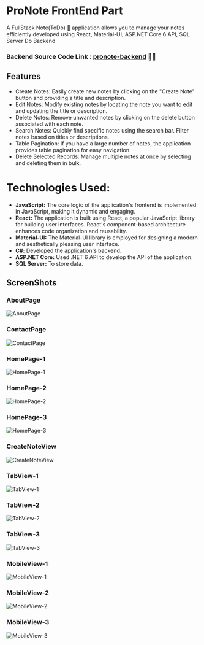 # ProNote FrontEnd Part

A FullStack Note(ToDo) 📝 application allows you to manage your notes efficiently developed using React, Material-UI, ASP.NET Core 6 API, SQL Server Db
Backend 
### Backend Source Code Link : [pronote-backend](https://github.com/ishanGIT1995/pronote-backend) 👨‍💻

## Features

- Create Notes: Easily create new notes by clicking on the "Create Note" button and providing a title and description.
- Edit Notes: Modify existing notes by locating the note you want to edit and updating the title or description.
- Delete Notes: Remove unwanted notes by clicking on the delete button associated with each note.
- Search Notes: Quickly find specific notes using the search bar. Filter notes based on titles or descriptions.
- Table Pagination: If you have a large number of notes, the application provides table pagination for easy navigation.
- Delete Selected Records: Manage multiple notes at once by selecting and deleting them in bulk.

# Technologies Used:
- **JavaScript:** The core logic of the application's frontend is implemented in JavaScript, making it dynamic and engaging.
- **React:** The application is built using React, a popular JavaScript library for building user interfaces. React's component-based architecture enhances code organization and reusability.
- **Material-UI:** The Material-UI library is employed for designing a modern and aesthetically pleasing user interface.
- **C#:** Developed the application's backend.
- **ASP.NET Core:** Used .NET 6 API to develop the API of the application.
- **SQL Server:** To store data.

## ScreenShots
### AboutPage
![AboutPage](https://github.com/ishanGIT1995/pronote-frontend/assets/104643461/bcb5a7c6-e082-4b91-877c-b112cf5877db)

### ContactPage
![ContactPage](https://github.com/ishanGIT1995/pronote-frontend/assets/104643461/5c364ff1-b51b-4507-8658-f56827b64f27)

### HomePage-1
![HomePage-1](https://github.com/ishanGIT1995/pronote-frontend/assets/104643461/6a1011b6-0658-4075-8a38-0f8b00864e19)

### HomePage-2
![HomePage-2](https://github.com/ishanGIT1995/pronote-frontend/assets/104643461/51329752-2539-4beb-a491-43c128c70737)

### HomePage-3
![HomePage-3](https://github.com/ishanGIT1995/pronote-frontend/assets/104643461/2249b766-05e2-4cfe-a5fd-28d004b9234d)

### CreateNoteView
![CreateNoteView](https://github.com/ishanGIT1995/pronote-frontend/assets/104643461/5818eae3-c1a0-466b-ab6d-c17d2eae25a4)

### TabView-1
![TabView-1](https://github.com/ishanGIT1995/pronote-frontend/assets/104643461/69047a71-8c82-4500-bd7c-f1f9f819f5ad)

### TabView-2
![TabView-2](https://github.com/ishanGIT1995/pronote-frontend/assets/104643461/81549a8f-e452-4b00-a73b-1160f17cde79)

### TabView-3
![TabView-3](https://github.com/ishanGIT1995/pronote-frontend/assets/104643461/e7fbe58d-48ae-4301-abfa-7d4b980c0f95)

### MobileView-1
![MobileView-1](https://github.com/ishanGIT1995/pronote-frontend/assets/104643461/fb422374-708c-4654-8daf-9b568938cb41)

### MobileView-2
![MobileView-2](https://github.com/ishanGIT1995/pronote-frontend/assets/104643461/a88f4fb3-97e7-477e-a0bd-69b50026c0ca)

### MobileView-3
![MobileView-3](https://github.com/ishanGIT1995/pronote-frontend/assets/104643461/f894570b-c93b-466a-a525-cd5fe031ced3)












